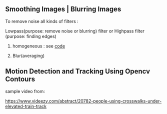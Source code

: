 ## Smoothing Images | Blurring Images
 To remove noise 
 all kinds of filters : 
 
 Lowpass(purpose: remove noise or blurring) filter or Highpass filter (purpose: finding edges)

 
 1. homogeneous : see [code](opencv_exps/homogeneous.py)
 
 2. Blur(averaging) 
## Motion Detection and Tracking Using Opencv Contours
sample video from: 

https://www.videezy.com/abstract/20782-people-using-crosswalks-under-elevated-train-track
